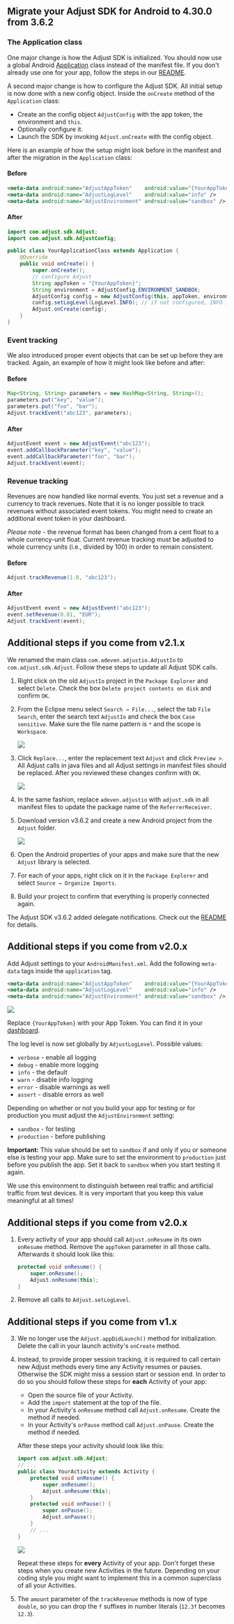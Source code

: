 ## Migrate your Adjust SDK for Android to 4.30.0 from 3.6.2

### The Application class

One major change is how the Adjust SDK is initialized. You should now use a global Android [Application][android-application] class instead of the manifest file. If you don't already use one for your app, follow the steps in our [README][basic-setup].

A second major change is how to configure the Adjust SDK. All initial setup is now done with a new config object. Inside the `onCreate` method of the `Application` class:

- Create an the config object `AdjustConfig` with the app token, the environment and `this`.
- Optionally configure it.
- Launch the SDK by invoking `Adjust.onCreate` with the config object.

Here is an example of how the setup might look before in the manifest and after the migration in the `Application` class:

#### Before

```xml
<meta-data android:name="AdjustAppToken"    android:value="{YourAppToken}" />
<meta-data android:name="AdjustLogLevel"    android:value="info" />
<meta-data android:name="AdjustEnvironment" android:value="sandbox" />
```

#### After

```java
import com.adjust.sdk.Adjust;
import com.adjust.sdk.AdjustConfig;

public class YourApplicationClass extends Application {
    @Override
    public void onCreate() {
        super.onCreate();
        // configure Adjust
        String appToken = "{YourAppToken}";
        String environment = AdjustConfig.ENVIRONMENT_SANDBOX;
        AdjustConfig config = new AdjustConfig(this, appToken, environment);
        config.setLogLevel(LogLevel.INFO); // if not configured, INFO is used by default.
        Adjust.onCreate(config);
    }
}
```

### Event tracking

We also introduced proper event objects that can be set up before they are tracked. Again, an example of how it might look like before and after:

#### Before

```java
Map<String, String> parameters = new HashMap<String, String>();
parameters.put("key", "value");
parameters.put("foo", "bar");
Adjust.trackEvent("abc123", parameters);
```

#### After

```java
AdjustEvent event = new AdjustEvent("abc123");
event.addCallbackParameter("key", "value");
event.addCallbackParameter("foo", "bar");
Adjust.trackEvent(event);
```

### Revenue tracking

Revenues are now handled like normal events. You just set a revenue and a currency to track revenues. Note that it is no longer possible to track revenues without associated event tokens. You might need to create an additional event token in your dashboard.

*Please note* - the revenue format has been changed from a cent float to a whole currency-unit float. Current revenue tracking must be adjusted to whole currency units (i.e., divided by 100) in order to remain consistent.

#### Before

```java
Adjust.trackRevenue(1.0, "abc123");
```

#### After

```java
AdjustEvent event = new AdjustEvent("abc123");
event.setRevenue(0.01, "EUR");
Adjust.trackEvent(event);
```

## Additional steps if you come from v2.1.x

We renamed the main class `com.adeven.adjustio.AdjustIo` to `com.adjust.sdk.Adjust`. Follow these steps to update all Adjust SDK calls.

1. Right click on the old `AdjustIo` project in the `Package Explorer` and select `Delete`. Check the box `Delete project contents on disk` and confirm `OK`.

2. From the Eclipse menu select `Search → File...`, select the tab `File Search`, enter the search text `AdjustIo` and check the box `Case sensitive`. Make sure the file name pattern is `*` and the scope is `Workspace`.

   ![][search]

3. Click `Replace...`, enter the replacement text `Adjust` and click `Preview >`. All Adjust calls in java files and all Adjust settings in manifest files should be replaced. After you reviewed these changes confirm with `OK`.

   ![][replace]

4. In the same fashion, replace `adeven.adjustio` with `adjust.sdk` in all manifest files to update the package name of the `ReferrerReceiver`.

5. Download version v3.6.2 and create a new Android project from the `Adjust` folder.

    ![][import]

6. Open the Android properties of your apps and make sure that the new `Adjust` library is selected.

7. For each of your apps, right click on it in the `Package Explorer` and select `Source → Organize Imports`.

8. Build your project to confirm that everything is properly connected again.

The Adjust SDK v3.6.2 added delegate notifications. Check out the [README] for details.

## Additional steps if you come from v2.0.x

Add Adjust settings to your `AndroidManifest.xml`. Add the following `meta-data` tags inside the `application` tag.

```xml
<meta-data android:name="AdjustAppToken"    android:value="{YourAppToken}" />
<meta-data android:name="AdjustLogLevel"    android:value="info" />
<meta-data android:name="AdjustEnvironment" android:value="sandbox" /> <!-- TODO: change to 'production' -->
```

![][settings]

Replace `{YourAppToken}` with your App Token. You can find it in your [dashboard].

The log level is now set globally by `AdjustLogLevel`. Possible values:

- `verbose` - enable all logging
- `debug` - enable more logging
- `info` - the default
- `warn` - disable info logging
- `error` - disable warnings as well
- `assert` - disable errors as well

Depending on whether or not you build your app for testing or for production you must adjust the `AdjustEnvironment` setting:

- `sandbox` - for testing
- `production` - before publishing

**Important:** This value should be set to `sandbox` if and only if you or someone else is testing your app. Make sure to set the environment to `production` just before you publish the app. Set it back to `sandbox` when you start testing it again.

We use this environment to distinguish between real traffic and artificial traffic from test devices. It is very important that you keep this value meaningful at all times!

## Additional steps if you come from v2.0.x

1. Every activity of your app should call `Adjust.onResume` in its own `onResume` method. Remove the `appToken` parameter in all those calls. Afterwards it should look like this:

    ```java
    protected void onResume() {
        super.onResume();
        Adjust.onResume(this);
    }
    ```

2. Remove all calls to `Adjust.setLogLevel`.

## Additional steps if you come from v1.x

3. We no longer use the `Adjust.appDidLaunch()` method for initialization. Delete the call in your launch activity's `onCreate` method.

4. Instead, to provide proper session tracking, it is required to call certain new Adjust methods every time any Activity resumes or pauses. Otherwise the SDK might miss a session start or session end. In order to do so you should follow these steps for **each** Activity of your app:

   - Open the source file of your Activity.
   - Add the `import` statement at the top of the file.
   - In your Activity's `onResume` method call `Adjust.onResume`. Create the method if needed.
   - In your Activity's `orPause` method call `Adjust.onPause`. Create the method if needed.

    After these steps your activity should look like this:

    ```java
    import com.adjust.sdk.Adjust;
    // ...
    public class YourActivity extends Activity {
        protected void onResume() {
            super.onResume();
            Adjust.onResume(this);
        }
        protected void onPause() {
            super.onPause();
            Adjust.onPause();
        }
        // ...
    }
    ```

    ![][activity]

    Repeat these steps for **every** Activity of your app. Don't forget these steps when you create new Activities in the future. Depending on your coding style you might want to implement this in a common superclass of all your Activities.

5. The `amount` parameter of the `trackRevenue` methods is now of type `double`, so you can drop the `f` suffixes in number literals (`12.3f` becomes `12.3`).

[README]:               ../../../README.md
[dashboard]:            https://adjust.com
[basic-setup]:          ../../../README.md#qs-basic-setup
[application_name]:     http://developer.android.com/guide/topics/manifest/application-element.html#nm
[android-application]:  http://developer.android.com/reference/android/app/Application.html

[search]: https://raw.github.com/adjust/adjust_sdk/master/Resources/android/search.png
[import]: https://raw.github.com/adjust/adjust_sdk/master/Resources/android/import2.png
[replace]: https://raw.github.com/adjust/adjust_sdk/master/Resources/android/replace.png
[activity]: https://raw.github.com/adjust/adjust_sdk/master/Resources/android/activity4.png
[settings]: https://raw.github.com/adjust/adjust_sdk/master/Resources/android/settings.png
